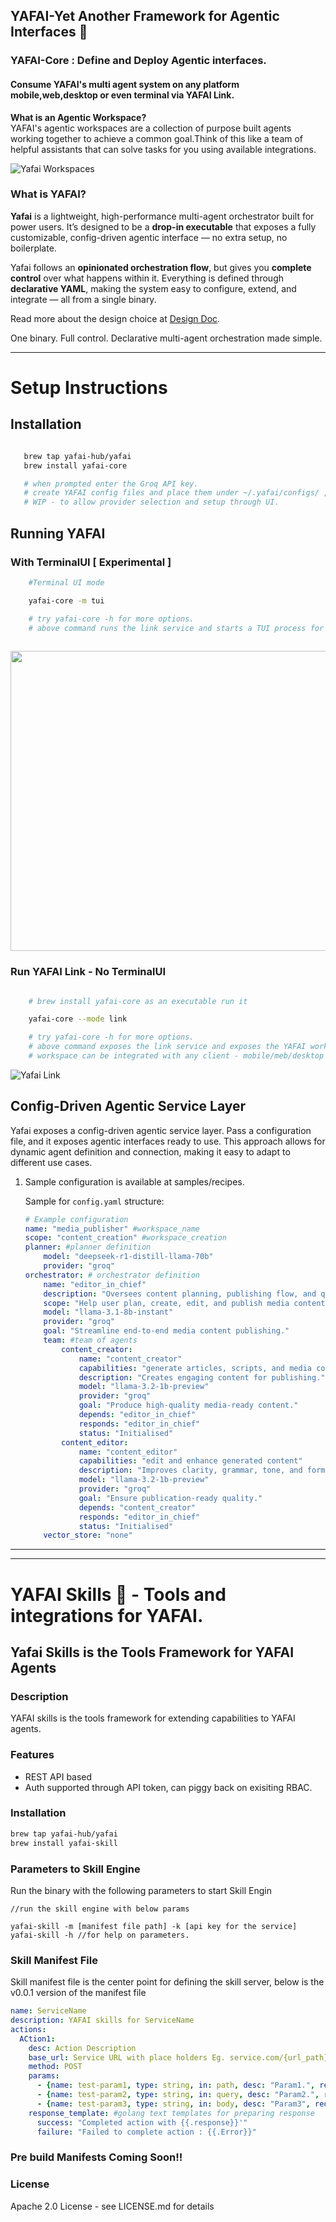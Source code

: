 
## YAFAI-Yet Another Framework for Agentic Interfaces  🚀

### YAFAI-Core : Define and Deploy Agentic interfaces. 
#### Consume YAFAI's multi agent system on any platform mobile,web,desktop or even terminal via YAFAI Link.

**What is an Agentic Workspace?** <br>
YAFAI's agentic workspaces are a collection of purpose built agents working together to achieve a common goal.Think of this like a team of helpful assistants that can solve tasks for you using available integrations.

![Yafai Workspaces](https://github.com/YAFAI-Hub/core/blob/main/assets/yafai-workspaces.png)

### What is YAFAI?

**Yafai** is a lightweight, high-performance multi-agent orchestrator built for power users. It’s designed to be a **drop-in executable** that exposes a fully customizable, config-driven agentic interface — no extra setup, no boilerplate.

Yafai follows an **opinionated orchestration flow**, but gives you **complete control** over what happens within it. Everything is defined through **declarative YAML**, making the system easy to configure, extend, and integrate — all from a single binary.

Read more about the design choice at [Design Doc](https://github.com/YAFAI-Hub/core/blob/main/assets/flow.md).

One binary. Full control. Declarative multi-agent orchestration made simple.

---

# Setup Instructions

## Installation
 ```bash

    brew tap yafai-hub/yafai
    brew install yafai-core

    # when prompted enter the Groq API key.
    # create YAFAI config files and place them under ~/.yafai/configs/ , checkout samples under smaples/recipes.
    # WIP - to allow provider selection and setup through UI.
 ```

## Running YAFAI

### With TerminalUI [ Experimental ]

```bash
    #Terminal UI mode

    yafai-core -m tui 

    # try yafai-core -h for more options.
    # above command runs the link service and starts a TUI process for easy use.
    
```

<img src="https://github.com/YAFAI-Hub/core/blob/main/assets/tui-mode.png" width=800 height=480>


### Run YAFAI Link - No TerminalUI
```bash

    # brew install yafai-core as an executable run it

    yafai-core --mode link 

    # try yafai-core -h for more options.
    # above command exposes the link service and exposes the YAFAI workspace.
    # workspace can be integrated with any client - mobile/meb/desktop or terminal.

```

![Yafai Link](https://github.com/YAFAI-Hub/core/blob/main/assets/link-mode.png)



## Config-Driven Agentic Service Layer

Yafai exposes a config-driven agentic service layer. Pass a configuration file, and it exposes agentic interfaces ready to use. This approach allows for dynamic agent definition and connection, making it easy to adapt to different use cases.

1.  Sample configuration is available at samples/recipes.

    Sample for `config.yaml` structure:

    ```yaml
    # Example configuration
    name: "media_publisher" #workspace_name
    scope: "content_creation" #workspace_creation
    planner: #planner definition
        model: "deepseek-r1-distill-llama-70b"
        provider: "groq"
    orchestrator: # orchestrator definition
        name: "editor_in_chief"
        description: "Oversees content planning, publishing flow, and quality checks."
        scope: "Help user plan, create, edit, and publish media content efficiently."
        model: "llama-3.1-8b-instant"
        provider: "groq"
        goal: "Streamline end-to-end media content publishing."
        team: #team of agents
            content_creator:
                name: "content_creator"
                capabilities: "generate articles, scripts, and media content"
                description: "Creates engaging content for publishing."
                model: "llama-3.2-1b-preview"
                provider: "groq"
                goal: "Produce high-quality media-ready content."
                depends: "editor_in_chief"
                responds: "editor_in_chief"
                status: "Initialised"
            content_editor:
                name: "content_editor"
                capabilities: "edit and enhance generated content"
                description: "Improves clarity, grammar, tone, and formatting."
                model: "llama-3.2-1b-preview"
                provider: "groq"
                goal: "Ensure publication-ready quality."
                depends: "content_creator"
                responds: "editor_in_chief"
                status: "Initialised"
        vector_store: "none"
    ```

---
---

# YAFAI Skills 🚀 - Tools and integrations for YAFAI.

## Yafai Skills is the Tools Framework for YAFAI Agents

### Description

YAFAI skills is the tools framework for extending capabilities to YAFAI agents.

### Features

- REST API based
- Auth supported through API token, can piggy back on exisiting RBAC.

### Installation

```bash
brew tap yafai-hub/yafai
brew install yafai-skill

```

### Parameters to Skill Engine

Run the binary with the following parameters to start Skill Engin

```
//run the skill engine with below params

yafai-skill -m [manifest file path] -k [api key for the service]
yafai-skill -h //for help on parameters.

```

### Skill Manifest File

Skill manifest file is the center point for defining the skill server, below is the v0.0.1 version of the manifest file

```yaml
name: ServiceName
description: YAFAI skills for ServiceName
actions:
  ACtion1:
    desc: Action Description
    base_url: Service URL with place holders Eg. service.com/{url_path}/{query_param}
    method: POST
    params:
      - {name: test-param1, type: string, in: path, desc: "Param1.", required: true}
      - {name: test-param2, type: string, in: query, desc: "Param2.", required: true}
      - {name: test-param3, type: string, in: body, desc: "Param3", required: true}
    response_template: #golang text templates for preparing response
      success: "Completed action with {{.response}}'"
      failure: "Failed to complete action : {{.Error}}"

```

### Pre build Manifests Coming Soon!!

### License

Apache 2.0 License - see LICENSE.md for details

###
